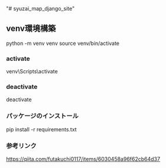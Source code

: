 "# syuzai_map_django_site" 


## venv環境構築
python -m venv venv
source venv/bin/activate
### activate
venv\Scripts\activate

### deactivate
deactivate

### パッケージのインストール
pip install -r requirements.txt

### 参考リンク
https://qiita.com/futakuchi0117/items/6030458a96f62cb64d37
